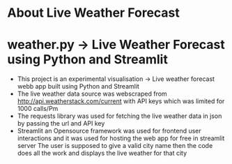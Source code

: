 # About Live Weather Forecast

# weather.py -> Live Weather Forecast using Python and Streamlit

- This project is an experimental visualisation -> Live weather forecast webb app built using Python and Streamlit
- The live weather data source was webscraped from http://api.weatherstack.com/current with API keys which was limited for 1000 calls/Pm
- The requests library was used for fetching the live weather data in json by passing the url and API key
- Streamlit an Opensource framework was used for frontend user interactions and it was used for hosting the web app for free in streamlit 
  server
The user is supposed to give a valid city name then the code does all the work and displays the live weather for that city
